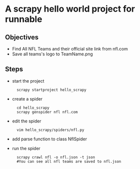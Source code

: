 A scrapy hello world project for runnable
===
Objectives
---
* Find All NFL Teams and their official site link from nfl.com
* Save all teams's logo to TeamName.png

Steps
---
* start the project
        
        scrapy startproject hello_scrapy

* create a spider
        
        cd hello_scrapy
        scrapy genspider nfl nfl.com 

* edit the spider
        
        vim hello_scrapy/spiders/nfl.py

* add parse function to class NflSpider

* run the spider

        scrapy crawl nfl -o nfl.json -t json
        #You can see all nfl teams are saved to nfl.json
